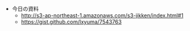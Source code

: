 - 今日の資料
  - http://s3-ap-northeast-1.amazonaws.com/s3-jikken/index.html#1
  - https://gist.github.com/lxyuma/7543763

